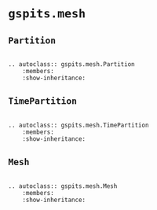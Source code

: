 # ``gspits.mesh``

## ``Partition``

```{eval-rst}

.. autoclass:: gspits.mesh.Partition
    :members:
    :show-inheritance:

```

## ``TimePartition``

```{eval-rst}

.. autoclass:: gspits.mesh.TimePartition
    :members:
    :show-inheritance:

```

## ``Mesh``

```{eval-rst}

.. autoclass:: gspits.mesh.Mesh
    :members:
    :show-inheritance:

```
